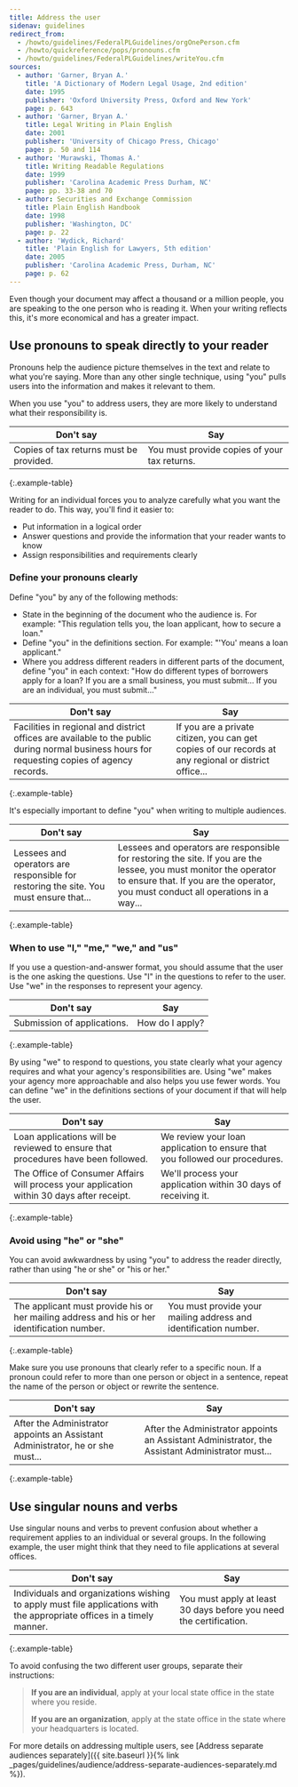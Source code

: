 ```yaml
---
title: Address the user
sidenav: guidelines
redirect_from:
  - /howto/guidelines/FederalPLGuidelines/orgOnePerson.cfm
  - /howto/quickreference/pops/pronouns.cfm
  - /howto/guidelines/FederalPLGuidelines/writeYou.cfm
sources:
  - author: 'Garner, Bryan A.'
    title: 'A Dictionary of Modern Legal Usage, 2nd edition'
    date: 1995
    publisher: 'Oxford University Press, Oxford and New York'
    page: p. 643
  - author: 'Garner, Bryan A.'
    title: Legal Writing in Plain English
    date: 2001
    publisher: 'University of Chicago Press, Chicago'
    page: p. 50 and 114
  - author: 'Murawski, Thomas A.'
    title: Writing Readable Regulations
    date: 1999
    publisher: 'Carolina Academic Press Durham, NC'
    page: pp. 33-38 and 70
  - author: Securities and Exchange Commission
    title: Plain English Handbook
    date: 1998
    publisher: 'Washington, DC'
    page: p. 22
  - author: 'Wydick, Richard'
    title: 'Plain English for Lawyers, 5th edition'
    date: 2005
    publisher: 'Carolina Academic Press, Durham, NC'
    page: p. 62
---
```


Even though your document may affect a thousand or a million people, you are speaking to the one person who is reading it. When your writing reflects this, it's more economical and has a greater impact.

## Use pronouns to speak directly to your reader

Pronouns help the audience picture themselves in the text and relate to what you're saying. More than any other single technique, using "you" pulls users into the information and makes it relevant to them.

When you use "you" to address users, they are more likely to understand what their responsibility is.

Don't say | Say
---- | ----
Copies of tax returns must be provided. | You must provide copies of your tax returns.
{:.example-table}

Writing for an individual forces you to analyze carefully what you want the reader to do. This way, you'll find it easier to:

- Put information in a logical order
- Answer questions and provide the information that your reader wants to know
- Assign responsibilities and requirements clearly

### Define your pronouns clearly

Define "you" by any of the following methods:

- State in the beginning of the document who the audience is. For example: "This regulation tells you, the loan applicant, how to secure a loan."
- Define "you" in the definitions section. For example: "'You' means a loan applicant."
- Where you address different readers in different parts of the document, define "you" in each context: "How do different types of borrowers apply for a loan? If you are a small business, you must submit... If you are an individual, you must submit..."

Don't say | Say
---- | -----
Facilities in regional and district offices are available to the public during normal business hours for requesting copies of agency records. | If you are a private citizen, you can get copies of our records at any regional or district office...
{:.example-table}

It's especially important to define "you" when writing to multiple audiences.

Don't say | Say
---- | ----
Lessees and operators are responsible for restoring the site. You must ensure that... | Lessees and operators are responsible for restoring the site. If you are the lessee, you must monitor the operator to ensure that. If you are the operator, you must conduct all operations in a way...
{:.example-table}

### When to use "I," "me," "we," and "us"

If you use a question-and-answer format, you should assume that the user is the one asking the questions. Use "I" in the questions to refer to the user. Use "we" in the responses to represent your agency.

Don't say                   | Say
--------------------------- | ---------------
Submission of applications. | How do I apply?
{:.example-table}

By using "we" to respond to questions, you state clearly what your agency requires and what your agency's responsibilities are. Using "we" makes your agency more approachable and also helps you use fewer words. You can define "we" in the definitions sections of your document if that will help the user.

Don't say | Say
---- | ----
Loan applications will be reviewed to ensure that procedures have been followed. | We review your loan application to ensure that you followed our procedures.
The Office of Consumer Affairs will process your application within 30 days after receipt. | We'll process your application within 30 days of receiving it.
{:.example-table}

### Avoid using "he" or "she"

You can avoid awkwardness by using "you" to address the reader directly, rather than using "he or she" or "his or her."

Don't say | Say
--- | ---
The applicant must provide his or her mailing address and his or her identification number. | You must provide your mailing address and identification number.
{:.example-table}

Make sure you use pronouns that clearly refer to a specific noun. If a pronoun could refer to more than one person or object in a sentence, repeat the name of the person or object or rewrite the sentence.

Don't say | Say
--- | ---
After the Administrator appoints an Assistant Administrator, he or she must... | After the Administrator appoints an Assistant Administrator, the Assistant Administrator must...
{:.example-table}

## Use singular nouns and verbs

Use singular nouns and verbs to prevent confusion about whether a requirement applies to an individual or several groups. In the following example, the user might think that they need to file applications at several offices.

Don't say | Say
--- | ---
Individuals and organizations wishing to apply must file applications with the appropriate offices in a timely manner. | You must apply at least 30 days before you need the certification.
{:.example-table}

To avoid confusing the two different user groups, separate their instructions:

> **If you are an individual**, apply at your local state office in the state where you reside.
>
> **If you are an organization**, apply at the state office in the state where your headquarters is located.

For more details on addressing multiple users, see [Address separate audiences separately]({{ site.baseurl }}{% link _pages/guidelines/audience/address-separate-audiences-separately.md %}).
